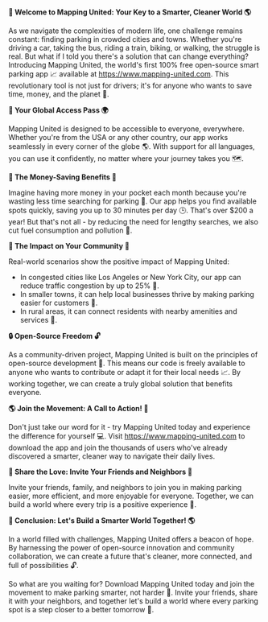 **🚀 Welcome to Mapping United: Your Key to a Smarter, Cleaner World 🌎**

As we navigate the complexities of modern life, one challenge remains constant: finding parking in crowded cities and towns. Whether you're driving a car, taking the bus, riding a train, biking, or walking, the struggle is real. But what if I told you there's a solution that can change everything? Introducing Mapping United, the world's first 100% free open-source smart parking app 📈 available at https://www.mapping-united.com. This revolutionary tool is not just for drivers; it's for anyone who wants to save time, money, and the planet 🌟.

**🎉 Your Global Access Pass 🌍**

Mapping United is designed to be accessible to everyone, everywhere. Whether you're from the USA or any other country, our app works seamlessly in every corner of the globe 🌎. With support for all languages, you can use it confidently, no matter where your journey takes you 🗺️.

**💸 The Money-Saving Benefits 💸**

Imagine having more money in your pocket each month because you're wasting less time searching for parking 🤯. Our app helps you find available spots quickly, saving you up to 30 minutes per day 🕒. That's over $200 a year! But that's not all - by reducing the need for lengthy searches, we also cut fuel consumption and pollution 💚.

**🌟 The Impact on Your Community 🌈**

Real-world scenarios show the positive impact of Mapping United:

* In congested cities like Los Angeles or New York City, our app can reduce traffic congestion by up to 25% 🚗.
* In smaller towns, it can help local businesses thrive by making parking easier for customers 💼.
* In rural areas, it can connect residents with nearby amenities and services 🌾.

**🔒 Open-Source Freedom 🔓**

As a community-driven project, Mapping United is built on the principles of open-source development 🤝. This means our code is freely available to anyone who wants to contribute or adapt it for their local needs 📈. By working together, we can create a truly global solution that benefits everyone.

**🌎 Join the Movement: A Call to Action! 🚀**

Don't just take our word for it - try Mapping United today and experience the difference for yourself 💻. Visit https://www.mapping-united.com to download the app and join the thousands of users who've already discovered a smarter, cleaner way to navigate their daily lives.

**🤝 Share the Love: Invite Your Friends and Neighbors 📢**

Invite your friends, family, and neighbors to join you in making parking easier, more efficient, and more enjoyable for everyone. Together, we can build a world where every trip is a positive experience 🌟.

**💪 Conclusion: Let's Build a Smarter World Together! 🌎**

In a world filled with challenges, Mapping United offers a beacon of hope. By harnessing the power of open-source innovation and community collaboration, we can create a future that's cleaner, more connected, and full of possibilities 🔓.

So what are you waiting for? Download Mapping United today and join the movement to make parking smarter, not harder 🚀. Invite your friends, share it with your neighbors, and together let's build a world where every parking spot is a step closer to a better tomorrow 🌟.